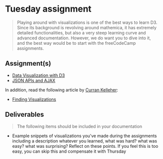 # Tuesday assignment

> Playing around with visualizations is one of the best ways to learn D3. Since its background is revolving around mathemica, it has extremely detailed functionalities, but also a very steep learning curve and advanced documentation. However, we do want you to dive into it, and the best way would be to start with the freeCodeCamp assignments.

## Assignment(s)

 - [Data Visualization with D3](https://www.freecodecamp.org/learn/data-visualization/#data-visualization-with-d3)
 - [JSON APIs and AJAX](https://www.freecodecamp.org/learn/data-visualization/#json-apis-and-ajax)

In addition, read the following article by [Curran Kelleher](https://twitter.com/currankelleher):
 - [Finding Visualizations](https://datavis.tech/datavis-2020-episode-3-finding-visualizations/)

## Deliverables

> The following items should be included in your documentation

 - Example snippets of visualizations you've made during the assignments including a description whatever you learned, what was hard? what was easy? what was surprising? Reflect on these points. If you feel this is too easy, you can skip this and compensate it with Thursday
